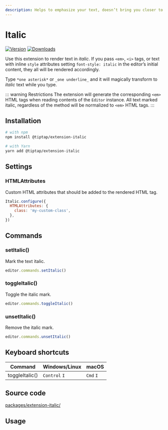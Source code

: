 ```yaml
---
description: Helps to emphasize your text, doesn’t bring you closer to Italy though.
---
```


# Italic
[![Version](https://img.shields.io/npm/v/@tiptap/extension-italic.svg?label=version)](https://www.npmjs.com/package/@tiptap/extension-italic)
[![Downloads](https://img.shields.io/npm/dm/@tiptap/extension-italic.svg)](https://npmcharts.com/compare/@tiptap/extension-italic?minimal=true)

Use this extension to render text in *italic*. If you pass `<em>`, `<i>` tags, or text with inline `style` attributes setting `font-style: italic` in the editor’s initial content, they all will be rendered accordingly.

Type `*one asterisk*` or `_one underline_` and it will magically transform to *italic* text while you type.

::: warning Restrictions
The extension will generate the corresponding `<em>` HTML tags when reading contents of the `Editor` instance. All text marked italic, regardless of the method will be normalized to `<em>` HTML tags.
:::

## Installation
```bash
# with npm
npm install @tiptap/extension-italic

# with Yarn
yarn add @tiptap/extension-italic
```

## Settings

### HTMLAttributes
Custom HTML attributes that should be added to the rendered HTML tag.

```js
Italic.configure({
  HTMLAttributes: {
    class: 'my-custom-class',
  },
})
```

## Commands

### setItalic()
Mark the text italic.

```js
editor.commands.setItalic()
```

### toggleItalic()
Toggle the italic mark.

```js
editor.commands.toggleItalic()
```

### unsetItalic()
Remove the italic mark.

```js
editor.commands.unsetItalic()
```

## Keyboard shortcuts
| Command        | Windows/Linux      | macOS          |
| -------------- | ------------------ | -------------- |
| toggleItalic() | `Control`&nbsp;`I` | `Cmd`&nbsp;`I` |

## Source code
[packages/extension-italic/](https://github.com/ueberdosis/tiptap/blob/main/packages/extension-italic/)

## Usage
<tiptap-demo name="Marks/Italic"></tiptap-demo>
